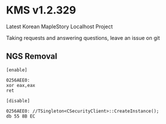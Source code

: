 # KMS v1.2.329
Latest Korean MapleStory Localhost Project

Taking requests and answering questions, leave an issue on git

## NGS Removal
```
[enable]

0256AEE0:
xor eax,eax
ret

[disable]

0256AEE0: //TSingleton<CSecurityClient>::CreateInstance();
db 55 8B EC
```
